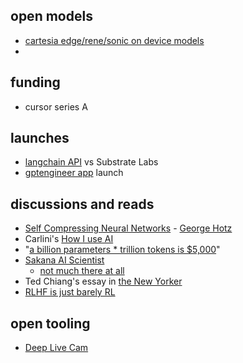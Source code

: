 
## open models

- [cartesia edge/rene/sonic on device models](https://cartesia.ai/blog/on-device)
- 

## funding

- cursor series A

## launches

- [langchain API](https://x.com/futureparam/status/1819825945672364413) vs Substrate Labs
- [gptengineer app](https://news.ycombinator.com/item?id=41380814) launch

## discussions and reads


- [Self Compressing Neural Networks](https://news.ycombinator.com/item?id=41153039) - [George Hotz](https://twitter.com/realGeorgeHotz/status/1819963680739512550) 
- Carlini's [How I use AI](https://news.ycombinator.com/item?id=41150317)
- "[a billion parameters * trillion tokens is $5,000](https://x.com/cis_female/status/1820305397821112726?s=61)"
- [Sakana AI Scientist](https://x.com/SakanaAILabs/status/1823178623513239992)
	- [not much there at all](https://x.com/jimmykoppel/status/1828077203956850756)
- Ted Chiang's essay in [the New Yorker](https://x.com/NewYorker/status/1829933450834690309)
- [RLHF is just barely RL](https://news.ycombinator.com/item?id=41188647)

## open tooling


- [Deep Live Cam](https://github.com/hacksider/Deep-Live-Cam)